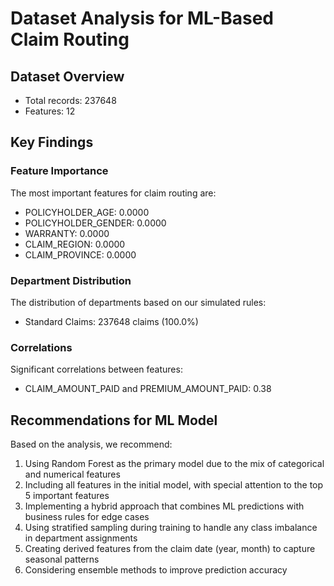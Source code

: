 # Dataset Analysis for ML-Based Claim Routing

## Dataset Overview
- Total records: 237648
- Features: 12

## Key Findings

### Feature Importance
The most important features for claim routing are:
- POLICYHOLDER_AGE: 0.0000
- POLICYHOLDER_GENDER: 0.0000
- WARRANTY: 0.0000
- CLAIM_REGION: 0.0000
- CLAIM_PROVINCE: 0.0000

### Department Distribution
The distribution of departments based on our simulated rules:
- Standard Claims: 237648 claims (100.0%)

### Correlations
Significant correlations between features:
- CLAIM_AMOUNT_PAID and PREMIUM_AMOUNT_PAID: 0.38

## Recommendations for ML Model

Based on the analysis, we recommend:

1. Using Random Forest as the primary model due to the mix of categorical and numerical features
2. Including all features in the initial model, with special attention to the top 5 important features
3. Implementing a hybrid approach that combines ML predictions with business rules for edge cases
4. Using stratified sampling during training to handle any class imbalance in department assignments
5. Creating derived features from the claim date (year, month) to capture seasonal patterns
6. Considering ensemble methods to improve prediction accuracy
